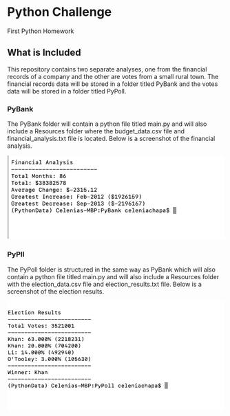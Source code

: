 # Python Challenge
First Python Homework

## What is Included
This repository contains two separate analyses, one from the financial records of a company and the other are votes from a small rural town. The financial records data will be stored in a folder titled PyBank and the votes data will be stored in a folder titled PyPoll.

### PyBank
The PyBank folder will contain a python file titled main.py and will also include a Resources folder where the budget_data.csv file and financial_analysis.txt file is located. Below is a screenshot of the financial analysis.

![financial-analysis-text](images/financial-analysis.png)

### PyPll
The PyPoll folder is structured in the same way as PyBank which will also contain a python file titled main.py and will also include a Resources folder with the election_data.csv file and election_results.txt file. Below is a screenshot of the election results.

![election-results-text](images/election-results.png)
